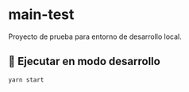 # main-test

Proyecto de prueba para entorno de desarrollo local.

## 🚀 Ejecutar en modo desarrollo

```bash
yarn start